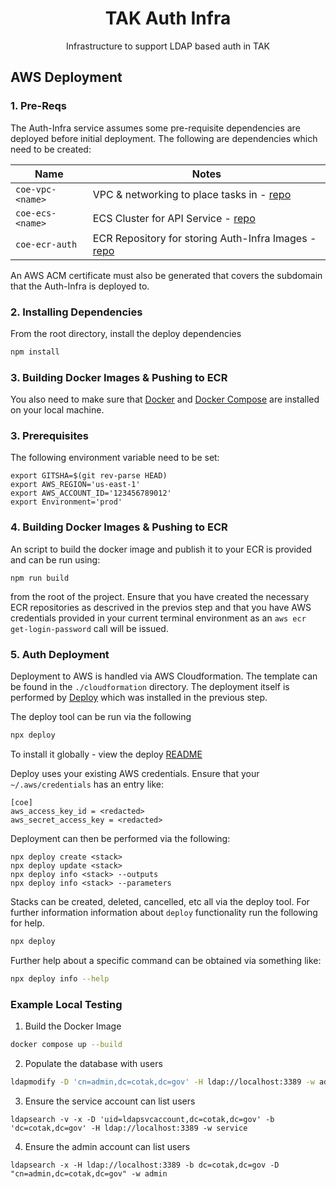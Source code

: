 <h1 align=center>TAK Auth Infra</h1>

<p align=center>Infrastructure to support LDAP based auth in TAK</p>

## AWS Deployment

### 1. Pre-Reqs

The Auth-Infra service assumes some pre-requisite dependencies are deployed before
initial deployment.
The following are dependencies which need to be created:

| Name                  | Notes |
| --------------------- | ----- |
| `coe-vpc-<name>`      | VPC & networking to place tasks in - [repo](https://github.com/dfpc-coe/vpc)      |
| `coe-ecs-<name>`      | ECS Cluster for API Service - [repo](https://github.com/dfpc-coe/ecs)             |
| `coe-ecr-auth`        | ECR Repository for storing Auth-Infra Images - [repo](https://github.com/dfpc-coe/ecr)   |

An AWS ACM certificate must also be generated that covers the subdomain that the Auth-Infra is deployed to.

### 2. Installing Dependencies

From the root directory, install the deploy dependencies

```sh
npm install
```

### 3. Building Docker Images & Pushing to ECR
You also need to make sure that [Docker](https://docs.docker.com/engine/install/) and [Docker Compose](https://docs.docker.com/compose/install/) are installed on your local machine. 

### 3. Prerequisites

The following environment variable need to be set: 
```
export GITSHA=$(git rev-parse HEAD)
export AWS_REGION='us-east-1'
export AWS_ACCOUNT_ID='123456789012'
export Environment='prod'

```

### 4. Building Docker Images & Pushing to ECR

An script to build the docker image and publish it to your ECR is provided and can be run using:

```
npm run build
```

from the root of the project. Ensure that you have created the necessary ECR repositories as descrived in the
previos step and that you have AWS credentials provided in your current terminal environment as an `aws ecr get-login-password`
call will be issued.

### 5. Auth Deployment

Deployment to AWS is handled via AWS Cloudformation. The template can be found in the `./cloudformation`
directory. The deployment itself is performed by [Deploy](https://github.com/openaddresses/deploy) which
was installed in the previous step.

The deploy tool can be run via the following

```sh
npx deploy
```

To install it globally - view the deploy [README](https://github.com/openaddresses/deploy)

Deploy uses your existing AWS credentials. Ensure that your `~/.aws/credentials` has an entry like:

```
[coe]
aws_access_key_id = <redacted>
aws_secret_access_key = <redacted>
```

Deployment can then be performed via the following:

```
npx deploy create <stack>
npx deploy update <stack>
npx deploy info <stack> --outputs
npx deploy info <stack> --parameters
```

Stacks can be created, deleted, cancelled, etc all via the deploy tool. For further information
information about `deploy` functionality run the following for help.

```sh
npx deploy
```

Further help about a specific command can be obtained via something like:

```sh
npx deploy info --help
```

### Example Local Testing

1. Build the Docker Image

```sh
docker compose up --build
```

2. Populate the database with users

```sh
ldapmodify -D 'cn=admin,dc=cotak,dc=gov' -H ldap://localhost:3389 -w admin -f <INPUT FILE>
```

3. Ensure the service account can list users

```
ldapsearch -v -x -D 'uid=ldapsvcaccount,dc=cotak,dc=gov' -b 'dc=cotak,dc=gov' -H ldap://localhost:3389 -w service
```

4. Ensure the admin account can list users

```
ldapsearch -x -H ldap://localhost:3389 -b dc=cotak,dc=gov -D "cn=admin,dc=cotak,dc=gov" -w admin
```

